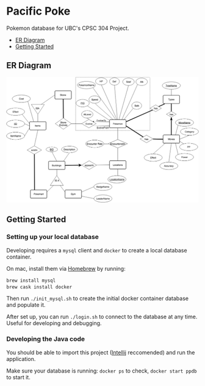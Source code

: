 # Pacific Poke

Pokemon database for UBC's CPSC 304 Project.

- [ER Diagram](#er-diagram)
- [Getting Started](#getting-started)

## ER Diagram

![ER Diagram](/er-diagram.png "ER Diagram")

## Getting Started

### Setting up your local database
Developing requires a `mysql` client and `docker` to create a local database container.

On mac, install them via [Homebrew](https://brew.sh/) by running:

```sh
brew install mysql
brew cask install docker
```

Then run `./init_mysql.sh` to create the initial docker container database and populate it.

After set up, you can run `./login.sh` to connect to the database at any time. Useful for developing and debugging.

### Developing the Java code
You should be able to import this project ([Intellij](https://www.jetbrains.com/idea/) reccomended) and run the application.

Make sure your database is running: `docker ps` to check, `docker start ppdb` to start it.
